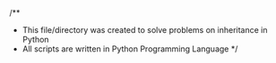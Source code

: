 /**
 * This file/directory was created to solve problems on inheritance in Python
 * All scripts are written in Python Programming Language
*/


